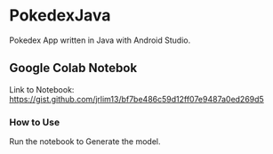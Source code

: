 # PokedexJava
Pokedex App written in Java with Android Studio.

## Google Colab Notebok
Link to Notebook: https://gist.github.com/jrlim13/bf7be486c59d12ff07e9487a0ed269d5

### How to Use
Run the notebook to Generate the model.
